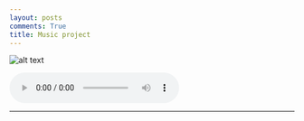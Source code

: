 ```yaml
---
layout: posts
comments: True
title: Music project
---
```



![alt text]({{pooria159.github.io}}\assets\images\music.jpg)


<audio controls="controls">
  <source type="audio/mp3" src="finaly.mp3"></source>
  <p>salam</P>
</audio>








---


